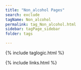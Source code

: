 ```yaml
---
title: "Non_alcohol Pages"
search: exclude
tagName: Non_alcohol
permalink: tag_Non_alcohol.html
sidebar: tagPage_sidebar
folder: tags

---
```


{% include taglogic.html %}

{% include links.html %}
